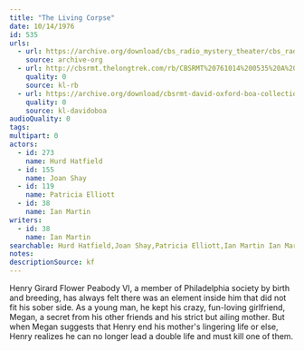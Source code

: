 ```yaml
---
title: "The Living Corpse"
date: 10/14/1976
id: 535
urls: 
  - url: https://archive.org/download/cbs_radio_mystery_theater/cbs_radio_mystery_theater-0501-0550.zip/cbs_radio_mystery_theater-0501-0550%2Fcbsrmt_0535_the_living_corpse.mp3
    source: archive-org
  - url: http://cbsrmt.thelongtrek.com/rb/CBSRMT%20761014%200535%20A%20Living%20Corpse_wbbm_rb.mp3
    quality: 0
    source: kl-rb
  - url: https://archive.org/download/cbsrmt-david-oxford-boa-collection/CBSRMT-761014-0535-The-Living-Corpse-(128-44)_KIXI-{BoA}.mp3
    quality: 0
    source: kl-davidoboa
audioQuality: 0
tags: 
multipart: 0
actors:  
  - id: 273
    name: Hurd Hatfield  
  - id: 155
    name: Joan Shay  
  - id: 119
    name: Patricia Elliott  
  - id: 38
    name: Ian Martin
writers:  
  - id: 38
    name: Ian Martin
searchable: Hurd Hatfield,Joan Shay,Patricia Elliott,Ian Martin Ian Martin
notes: 
descriptionSource: kf
---
```

Henry Girard Flower Peabody VI, a member of Philadelphia society by birth and breeding, has always felt there was an element inside him that did not fit his sober side. As a young man, he kept his crazy, fun-loving girlfriend, Megan, a secret from his other friends and his strict but ailing mother. But when Megan suggests that Henry end his mother's lingering life or else, Henry realizes he can no longer lead a double life and must kill one of them.